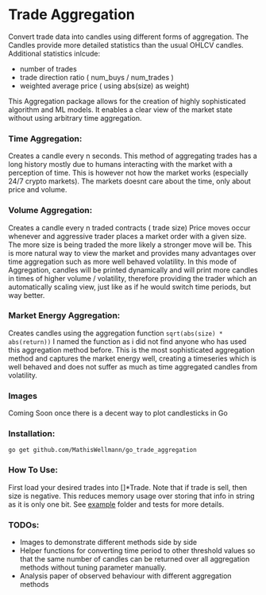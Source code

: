 # Trade Aggregation
Convert trade data into candles using different forms of aggregation.
The Candles provide more detailed statistics than the usual OHLCV candles.
Additional statistics inlcude:
- number of trades
- trade direction ratio ( num_buys / num_trades )
- weighted average price ( using abs(size) as weight)

This Aggregation package allows for the creation of highly sophisticated algorithm and ML models.
It enables a clear view of the market state without using arbitrary time aggregation.

### Time Aggregation:
Creates a candle every n seconds.
This method of aggregating trades has a long history mostly due to humans interacting with the market with a perception of time.
This is however not how the market works (especially 24/7 crypto markets).
The markets doesnt care about the time, only about price and volume.

### Volume Aggregation:
Creates a candle every n traded contracts ( trade size)
Price moves occur whenever and aggressive trader places a market order with a given size.
The more size is being traded the more likely a stronger move will be.
This is more natural way to view the market and provides many advantages over time aggregation such as more well behaved volatility.
In this mode of Aggregation, candles will be printed dynamically and will print more candles in times of higher volume / volatility,
therefore providing the trader which an automatically scaling view, just like as if he would switch time periods, but way better.

### Market Energy Aggregation:
Creates candles using the aggregation function 
``
sqrt(abs(size) * abs(return))
``
I named the function as i did not find anyone who has used this aggregation method before.
This is the most sophisticated aggregation method and captures the market energy well, 
creating a timeseries which is well behaved and does not suffer as much as time aggregated candles from volatility.

### Images
Coming Soon once there is a decent way to plot candlesticks in Go

### Installation:
``
go get github.com/MathisWellmann/go_trade_aggregation
``

### How To Use:
First load your desired trades into []*Trade. Note that if trade is sell, then size is negative. 
This reduces memory usage over storing that info in string as it is only one bit.
See [example](example) folder and tests for more details.

### TODOs:
- Images to demonstrate different methods side by side
- Helper functions for converting time period to other threshold values so that the same number of candles can be
returned over all aggregation methods without tuning parameter manually.
- Analysis paper of observed behaviour with different aggregation methods